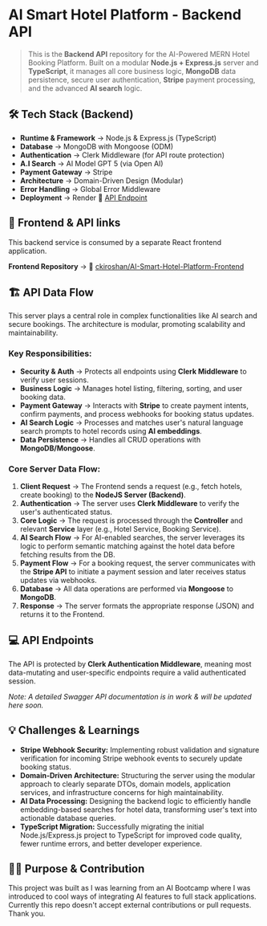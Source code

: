 # AI Smart Hotel Platform - Backend API

> This is the **Backend API** repository for the AI-Powered MERN Hotel Booking Platform. Built on a modular **Node.js + Express.js** server and **TypeScript**, it manages all core business logic, **MongoDB** data persistence, secure user authentication, **Stripe** payment processing, and the advanced **AI search** logic.

## 🛠️ Tech Stack (Backend)

* **Runtime & Framework** → Node.js & Express.js (TypeScript)
* **Database** → MongoDB with Mongoose (ODM)
* **Authentication** → Clerk Middleware (for API route protection)
* **A.I Search** → AI Model GPT 5 (via Open AI)
* **Payment Gateway** → Stripe
* **Architecture** → Domain-Driven Design (Modular)
* **Error Handling** → Global Error Middleware
* **Deployment** → Render 🔗 [API Endpoint](https://aidf-5-back-end-iroshan.onrender.com/api)

## 🔗 Frontend & API links

This backend service is consumed by a separate React frontend application.

**Frontend Repository** → 🔗 [ckiroshan/AI-Smart-Hotel-Platform-Frontend](https://github.com/ckiroshan/aidf-5-front-end)

## 🏗️ API Data Flow
This server plays a central role in complex functionalities like AI search and secure bookings. The architecture is modular, promoting scalability and maintainability.

### Key Responsibilities:
  * **Security & Auth** → Protects all endpoints using **Clerk Middleware** to verify user sessions.
  * **Business Logic** → Manages hotel listing, filtering, sorting, and user booking data.
  * **Payment Gateway** → Interacts with **Stripe** to create payment intents, confirm payments, and process webhooks for booking status updates.
  * **AI Search Logic** → Processes and matches user's natural language search prompts to hotel records using **AI embeddings**.
  * **Data Persistence** → Handles all CRUD operations with **MongoDB/Mongoose**.

### Core Server Data Flow:

1.  **Client Request** → The Frontend sends a request (e.g., fetch hotels, create booking) to the **NodeJS Server (Backend)**.
2.  **Authentication** → The server uses **Clerk Middleware** to verify the user's authenticated status.
3.  **Core Logic** → The request is processed through the **Controller** and relevant **Service** layer (e.g., Hotel Service, Booking Service).
4.  **AI Search Flow** → For AI-enabled searches, the server leverages its logic to perform semantic matching against the hotel data before fetching results from the DB.
5.  **Payment Flow** → For a booking request, the server communicates with the **Stripe API** to initiate a payment session and later receives status updates via webhooks.
6.  **Database** → All data operations are performed via **Mongoose** to **MongoDB**.
7.  **Response** → The server formats the appropriate response (JSON) and returns it to the Frontend.

## 💻 API Endpoints

The API is protected by **Clerk Authentication Middleware**, meaning most data-mutating and user-specific endpoints require a valid authenticated session.

*Note: A detailed Swagger API documentation is in work & will be updated here soon.*

## 💡 Challenges & Learnings
* **Stripe Webhook Security:** Implementing robust validation and signature verification for incoming Stripe webhook events to securely update booking status.
* **Domain-Driven Architecture:** Structuring the server using the modular approach to clearly separate DTOs, domain models, application services, and infrastructure concerns for high maintainability.
* **AI Data Processing:** Designing the backend logic to efficiently handle embedding-based searches for hotel data, transforming user's text into actionable database queries.
* **TypeScript Migration:** Successfully migrating the initial Node.js/Express.js project to TypeScript for improved code quality, fewer runtime errors, and better developer experience.

## 👨‍💻 Purpose & Contribution
This project was built as I was learning from an AI Bootcamp where I was introduced to cool ways of integrating AI features to full stack applications. Currently this repo doesn't accept external contributions or pull requests. Thank you.